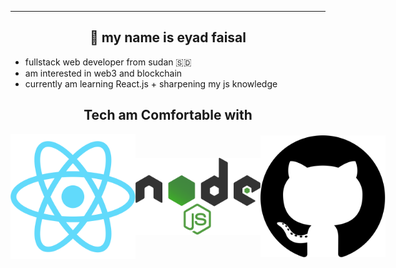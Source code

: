 ----------
<h2 align="center">🤝 my name is eyad faisal</h2>

- fullstack web developer from sudan 🇸🇩
- am interested in web3 and blockchain
- currently am learning React.js + sharpening my js knowledge


<h2 align="center">Tech am Comfortable with</h2>
<div style="display: flex; align-items: center;" >
    <img src="react.png" width="200" title="React.js">
    <img src="node.png" width="200" title="node.js">
    <img src="github.png" width="200" title="github">
</div>

